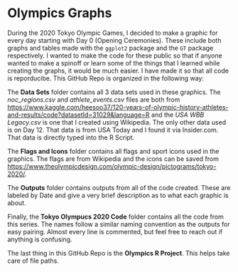 # Olympics Graphs

During the 2020 Tokyo Olympic Games, I decided to make a graphic for every day starting with Day 0 (Opening Ceremonies). These include both graphs and tables made with the `ggplot2` package and the `GT` package respectively. I wanted to make the code for these public so that if anyone wanted to make a spinoff or learn some of the things that I learned while creating the graphs, it would be much easier. I have made it so that all code is reporducibe. This GitHub Repo is organized in the following way:

The **Data Sets** folder contains all 3 data sets used in these graphics. The *noc_regions.csv* and *athlete_events.csv* files are both from https://www.kaggle.com/heesoo37/120-years-of-olympic-history-athletes-and-results/code?datasetId=31029&language=R and the *USA WBB Legacy.csv* is one that I created using Wikipedia. The only other data used is on Day 12. That data is from USA Today and I found it via Insider.com. That data is directly typed into the R Script.

The **Flags and Icons** folder contains all flags and sport icons used in the graphics. The flags are from Wikipedia and the icons can be saved from https://www.theolympicdesign.com/olympic-design/pictograms/tokyo-2020/.

The **Outputs** folder contains outputs from all of the code created. These are labeled by Date and give a very brief description as to what each graphic is about.

Finally, the **Tokyo Olympucs 2020 Code** folder contains all the code from this series. The names follow a similar naming convention as the outputs for easy pairing. Almost every line is commented, but feel free to reach out if anything is confusing.

The last thing in this GitHub Repo is the **Olympics R Project**. This helps take care of file paths.
